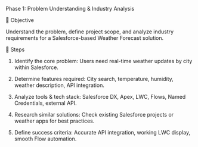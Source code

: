 Phase 1: Problem Understanding & Industry Analysis

🎯 Objective

Understand the problem, define project scope, and analyze industry requirements for a Salesforce-based Weather Forecast solution.

📝 Steps

1. Identify the core problem: Users need real-time weather updates by city within Salesforce.


2. Determine features required: City search, temperature, humidity, weather description, API integration.


3. Analyze tools & tech stack: Salesforce DX, Apex, LWC, Flows, Named Credentials, external API.


4. Research similar solutions: Check existing Salesforce projects or weather apps for best practices.


5. Define success criteria: Accurate API integration, working LWC display, smooth Flow automation.